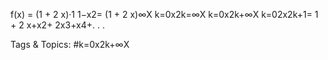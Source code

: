 f(x) = (1 + 2 x)·1
1−x2= (1 + 2 x)∞X
k=0x2k=∞X
k=0x2k+∞X
k=02x2k+1= 1 + 2 x+x2+ 2x3+x4+. . .

   Tags & Topics:
   #k=0x2k+∞X